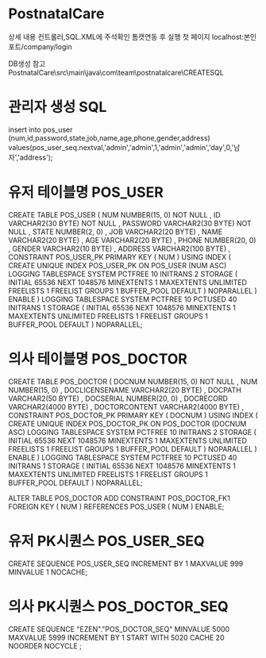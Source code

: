 # PostnatalCare

상세 내용 컨트롤러,SQL.XML에 주석확인
톰캣연동 후 실행 첫 페이지  localhost:본인포트/company/login

DB생성 참고
PostnatalCare\src\main\java\com\team\postnatalcare\CREATESQL

# 관리자 생성 SQL 
insert into pos_user (num,id,password,state,job,name,age,phone,gender,address) values(pos_user_seq.nextval,'admin','admin',1,'admin','admin','day',0,'남자','address');

# 유저 테이블명 POS_USER

CREATE TABLE POS_USER 
(
  NUM NUMBER(15, 0) NOT NULL 
, ID VARCHAR2(30 BYTE) NOT NULL 
, PASSWORD VARCHAR2(30 BYTE) NOT NULL 
, STATE NUMBER(2, 0) 
, JOB VARCHAR2(20 BYTE) 
, NAME VARCHAR2(20 BYTE) 
, AGE VARCHAR2(20 BYTE) 
, PHONE NUMBER(20, 0) 
, GENDER VARCHAR2(10 BYTE) 
, ADDRESS VARCHAR2(100 BYTE) 
, CONSTRAINT POS_USER_PK PRIMARY KEY 
  (
    NUM 
  )
  USING INDEX 
  (
      CREATE UNIQUE INDEX POS_USER_PK ON POS_USER (NUM ASC) 
      LOGGING 
      TABLESPACE SYSTEM 
      PCTFREE 10 
      INITRANS 2 
      STORAGE 
      ( 
        INITIAL 65536 
        NEXT 1048576 
        MINEXTENTS 1 
        MAXEXTENTS UNLIMITED 
        FREELISTS 1 
        FREELIST GROUPS 1 
        BUFFER_POOL DEFAULT 
      ) 
      NOPARALLEL 
  )
  ENABLE 
) 
LOGGING 
TABLESPACE SYSTEM 
PCTFREE 10 
PCTUSED 40 
INITRANS 1 
STORAGE 
( 
  INITIAL 65536 
  NEXT 1048576 
  MINEXTENTS 1 
  MAXEXTENTS UNLIMITED 
  FREELISTS 1 
  FREELIST GROUPS 1 
  BUFFER_POOL DEFAULT 
) 
NOPARALLEL;

# 의사 테이블명 POS_DOCTOR

CREATE TABLE POS_DOCTOR 
(
  DOCNUM NUMBER(15, 0) NOT NULL 
, NUM NUMBER(15, 0) 
, DOCLICENSENAME VARCHAR2(20 BYTE) 
, DOCPATH VARCHAR2(50 BYTE) 
, DOCSERIAL NUMBER(20, 0) 
, DOCRECORD VARCHAR2(4000 BYTE) 
, DOCTORCONTENT VARCHAR2(4000 BYTE) 
, CONSTRAINT POS_DOCTOR_PK PRIMARY KEY 
  (
    DOCNUM 
  )
  USING INDEX 
  (
      CREATE UNIQUE INDEX POS_DOCTOR_PK ON POS_DOCTOR (DOCNUM ASC) 
      LOGGING 
      TABLESPACE SYSTEM 
      PCTFREE 10 
      INITRANS 2 
      STORAGE 
      ( 
        INITIAL 65536 
        NEXT 1048576 
        MINEXTENTS 1 
        MAXEXTENTS UNLIMITED 
        FREELISTS 1 
        FREELIST GROUPS 1 
        BUFFER_POOL DEFAULT 
      ) 
      NOPARALLEL 
  )
  ENABLE 
) 
LOGGING 
TABLESPACE SYSTEM 
PCTFREE 10 
PCTUSED 40 
INITRANS 1 
STORAGE 
( 
  INITIAL 65536 
  NEXT 1048576 
  MINEXTENTS 1 
  MAXEXTENTS UNLIMITED 
  FREELISTS 1 
  FREELIST GROUPS 1 
  BUFFER_POOL DEFAULT 
) 
NOPARALLEL;

ALTER TABLE POS_DOCTOR
ADD CONSTRAINT POS_DOCTOR_FK1 FOREIGN KEY
(
  NUM 
)
REFERENCES POS_USER
(
  NUM 
)
ENABLE;

# 유저 PK시퀀스 POS_USER_SEQ
CREATE SEQUENCE POS_USER_SEQ INCREMENT BY 1 MAXVALUE 999 MINVALUE 1 NOCACHE;
 # 의사 PK시퀀스 POS_DOCTOR_SEQ
 CREATE SEQUENCE  "EZEN"."POS_DOCTOR_SEQ"  MINVALUE 5000 MAXVALUE 5999 INCREMENT BY 1 START WITH 5020 CACHE 20 NOORDER  NOCYCLE ;

